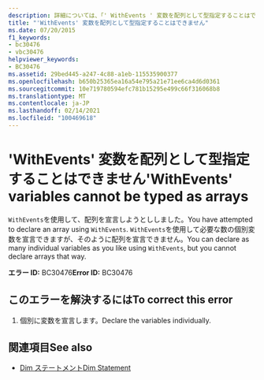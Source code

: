 ```yaml
---
description: 詳細については、「' WithEvents ' 変数を配列として型指定することはできません
title: "'WithEvents' 変数を配列として型指定することはできません"
ms.date: 07/20/2015
f1_keywords:
- bc30476
- vbc30476
helpviewer_keywords:
- BC30476
ms.assetid: 29bed445-a247-4c88-a1eb-115535900377
ms.openlocfilehash: b650b25365ea16a54e795a21e71ee6ca4d6d0361
ms.sourcegitcommit: 10e719780594efc781b15295e499c66f316068b8
ms.translationtype: MT
ms.contentlocale: ja-JP
ms.lasthandoff: 02/14/2021
ms.locfileid: "100469618"
---
```

# <a name="withevents-variables-cannot-be-typed-as-arrays"></a><span data-ttu-id="e6890-103">'WithEvents' 変数を配列として型指定することはできません</span><span class="sxs-lookup"><span data-stu-id="e6890-103">'WithEvents' variables cannot be typed as arrays</span></span>

<span data-ttu-id="e6890-104">`WithEvents`を使用して、配列を宣言しようとししました。</span><span class="sxs-lookup"><span data-stu-id="e6890-104">You have attempted to declare an array using `WithEvents`.</span></span> <span data-ttu-id="e6890-105">`WithEvents`を使用して必要な数の個別変数を宣言できますが、そのように配列を宣言できません。</span><span class="sxs-lookup"><span data-stu-id="e6890-105">You can declare as many individual variables as you like using `WithEvents`, but you cannot declare arrays that way.</span></span>  
  
 <span data-ttu-id="e6890-106">**エラー ID:** BC30476</span><span class="sxs-lookup"><span data-stu-id="e6890-106">**Error ID:** BC30476</span></span>  
  
## <a name="to-correct-this-error"></a><span data-ttu-id="e6890-107">このエラーを解決するには</span><span class="sxs-lookup"><span data-stu-id="e6890-107">To correct this error</span></span>  
  
1. <span data-ttu-id="e6890-108">個別に変数を宣言します。</span><span class="sxs-lookup"><span data-stu-id="e6890-108">Declare the variables individually.</span></span>  
  
## <a name="see-also"></a><span data-ttu-id="e6890-109">関連項目</span><span class="sxs-lookup"><span data-stu-id="e6890-109">See also</span></span>

- [<span data-ttu-id="e6890-110">Dim ステートメント</span><span class="sxs-lookup"><span data-stu-id="e6890-110">Dim Statement</span></span>](../language-reference/statements/dim-statement.md)
